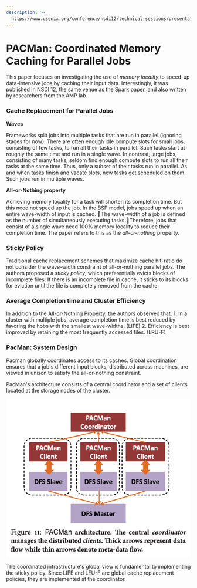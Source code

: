 ```yaml
---
description: >-
  https://www.usenix.org/conference/nsdi12/technical-sessions/presentation/ananthanarayanan
---
```


# PACMan: Coordinated Memory Caching for Parallel Jobs

This paper focuses on investigating the use of _memory locality_ to speed-up data-intensive jobs by caching their input data. Interestingly, it was published in NSDI 12, the same venue as the Spark paper ,and also written by researchers from the AMP lab.

### Cache Replacement for Parallel Jobs

**Waves**

Frameworks split jobs into multiple tasks that are run in parallel.\(ignoring stages for now\). There are often enough idle compute slots for small jobs, consisting of few tasks, to run all their tasks in parallel. Such tasks start at roughly the same time and run in a single wave. In contrast, large jobs, consisting of many tasks, seldom find enough compute slots to run all their tasks at the same time. Thus, only a subset of their tasks run in parallel. As and when tasks finish and vacate slots, new tasks get scheduled on them. Such jobs run in multiple waves. 

**All-or-Nothing property**

Achieving memory locality for a task will shorten its completion time. But this need not speed up the job. In the BSP model, jobs speed up when an entire wave-width of input is cached. The wave-width of a job is defined as the number of simultaneously executing tasks.Therefore, jobs that consist of a single wave need 100% memory locality to reduce their completion time. The paper refers to this as the _all-or-nothing_ property.  

### Sticky Policy

Traditional cache replacement schemes that maximize cache hit-ratio do not consider the wave-width constraint of all-or-nothing parallel jobs. The authors proposed a _sticky policy_, which preferentially evicts blocks of incomplete files: If there is an incomplete file in cache, it sticks to its blocks for eviction until the file is completely removed from the cache. 

### Average Completion time and Cluster Efficiency 

In addition to the All-or-Nothing Property, the authors observed that: 1. In a cluster with multiple jobs, average completion time is best reduced by favoring the hobs with the smallest wave-widths. \(LIFE\) 2. Efficiency is best improved by retaining the most frequently accessed files. \(LRU-F\)

### PacMan: System Design

Pacman globally coordinates access to its caches. Global coordination ensures that a job's different input blocks, distributed across machines, are viewed in unison to satisfy the all-or-nothing constraint. 

PacMan's architecture consists of a central coordinator and a set of clients located at the storage nodes of the cluster. 

![](../../.gitbook/assets/screen-shot-2019-12-27-at-7.49.42-pm.png)

The coordinated infrastructure's global view is fundamental to implementing the sticky policy. Since LIFE and LFU-F are global cache replacement policies, they are implemented at the coordinator. 



